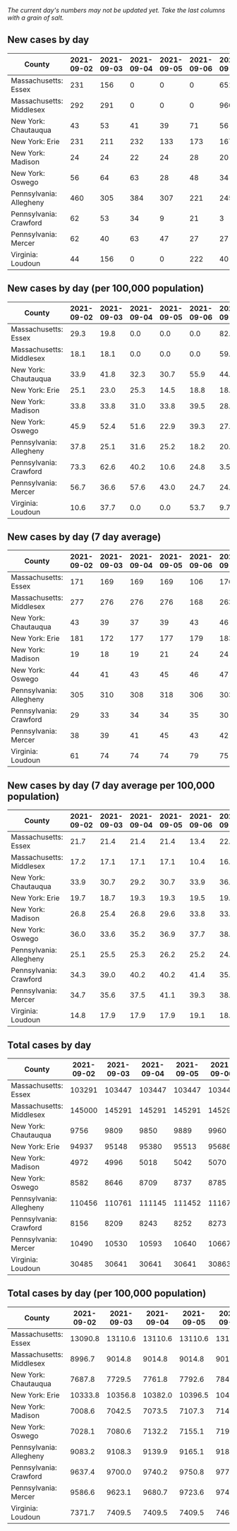 _The current day's numbers may not be updated yet. Take the last columns with a grain of salt._
## New cases by day

| County | 2021-09-02 | 2021-09-03 | 2021-09-04 | 2021-09-05 | 2021-09-06 | 2021-09-07 | 2021-09-08 |
| --- | --- | --- | --- | --- | --- | --- | --- |
| Massachusetts: Essex | 231 | 156 | 0 | 0 | 0 | 651 | 163 |
| Massachusetts: Middlesex | 292 | 291 | 0 | 0 | 0 | 960 | 260 |
| New York: Chautauqua | 43 | 53 | 41 | 39 | 71 | 56 | 35 |
| New York: Erie | 231 | 211 | 232 | 133 | 173 | 167 | 172 |
| New York: Madison | 24 | 24 | 22 | 24 | 28 | 20 | 26 |
| New York: Oswego | 56 | 64 | 63 | 28 | 48 | 34 | 42 |
| Pennsylvania: Allegheny | 460 | 305 | 384 | 307 | 221 | 245 | 450 |
| Pennsylvania: Crawford | 62 | 53 | 34 | 9 | 21 | 3 | 68 |
| Pennsylvania: Mercer | 62 | 40 | 63 | 47 | 27 | 27 | 65 |
| Virginia: Loudoun | 44 | 156 | 0 | 0 | 222 | 40 | 148 |

## New cases by day (per 100,000 population)

| County | 2021-09-02 | 2021-09-03 | 2021-09-04 | 2021-09-05 | 2021-09-06 | 2021-09-07 | 2021-09-08 |
| --- | --- | --- | --- | --- | --- | --- | --- |
| Massachusetts: Essex | 29.3 | 19.8 | 0.0 | 0.0 | 0.0 | 82.5 | 20.7 |
| Massachusetts: Middlesex | 18.1 | 18.1 | 0.0 | 0.0 | 0.0 | 59.6 | 16.1 |
| New York: Chautauqua | 33.9 | 41.8 | 32.3 | 30.7 | 55.9 | 44.1 | 27.6 |
| New York: Erie | 25.1 | 23.0 | 25.3 | 14.5 | 18.8 | 18.2 | 18.7 |
| New York: Madison | 33.8 | 33.8 | 31.0 | 33.8 | 39.5 | 28.2 | 36.7 |
| New York: Oswego | 45.9 | 52.4 | 51.6 | 22.9 | 39.3 | 27.8 | 34.4 |
| Pennsylvania: Allegheny | 37.8 | 25.1 | 31.6 | 25.2 | 18.2 | 20.1 | 37.0 |
| Pennsylvania: Crawford | 73.3 | 62.6 | 40.2 | 10.6 | 24.8 | 3.5 | 80.4 |
| Pennsylvania: Mercer | 56.7 | 36.6 | 57.6 | 43.0 | 24.7 | 24.7 | 59.4 |
| Virginia: Loudoun | 10.6 | 37.7 | 0.0 | 0.0 | 53.7 | 9.7 | 35.8 |

## New cases by day (7 day average)

| County | 2021-09-02 | 2021-09-03 | 2021-09-04 | 2021-09-05 | 2021-09-06 | 2021-09-07 | 2021-09-08 |
| --- | --- | --- | --- | --- | --- | --- | --- |
| Massachusetts: Essex | 171 | 169 | 169 | 169 | 106 | 176 | 172 |
| Massachusetts: Middlesex | 277 | 276 | 276 | 276 | 168 | 263 | 258 |
| New York: Chautauqua | 43 | 39 | 37 | 39 | 43 | 46 | 48 |
| New York: Erie | 181 | 172 | 177 | 177 | 179 | 183 | 188 |
| New York: Madison | 19 | 18 | 19 | 21 | 24 | 24 | 24 |
| New York: Oswego | 44 | 41 | 43 | 45 | 46 | 47 | 48 |
| Pennsylvania: Allegheny | 305 | 310 | 308 | 318 | 306 | 303 | 339 |
| Pennsylvania: Crawford | 29 | 33 | 34 | 34 | 35 | 30 | 36 |
| Pennsylvania: Mercer | 38 | 39 | 41 | 45 | 43 | 42 | 47 |
| Virginia: Loudoun | 61 | 74 | 74 | 74 | 79 | 75 | 87 |

## New cases by day (7 day average per 100,000 population)

| County | 2021-09-02 | 2021-09-03 | 2021-09-04 | 2021-09-05 | 2021-09-06 | 2021-09-07 | 2021-09-08 |
| --- | --- | --- | --- | --- | --- | --- | --- |
| Massachusetts: Essex | 21.7 | 21.4 | 21.4 | 21.4 | 13.4 | 22.3 | 21.8 |
| Massachusetts: Middlesex | 17.2 | 17.1 | 17.1 | 17.1 | 10.4 | 16.3 | 16.0 |
| New York: Chautauqua | 33.9 | 30.7 | 29.2 | 30.7 | 33.9 | 36.2 | 37.8 |
| New York: Erie | 19.7 | 18.7 | 19.3 | 19.3 | 19.5 | 19.9 | 20.5 |
| New York: Madison | 26.8 | 25.4 | 26.8 | 29.6 | 33.8 | 33.8 | 33.8 |
| New York: Oswego | 36.0 | 33.6 | 35.2 | 36.9 | 37.7 | 38.5 | 39.3 |
| Pennsylvania: Allegheny | 25.1 | 25.5 | 25.3 | 26.2 | 25.2 | 24.9 | 27.9 |
| Pennsylvania: Crawford | 34.3 | 39.0 | 40.2 | 40.2 | 41.4 | 35.4 | 42.5 |
| Pennsylvania: Mercer | 34.7 | 35.6 | 37.5 | 41.1 | 39.3 | 38.4 | 43.0 |
| Virginia: Loudoun | 14.8 | 17.9 | 17.9 | 17.9 | 19.1 | 18.1 | 21.0 |

## Total cases by day

| County | 2021-09-02 | 2021-09-03 | 2021-09-04 | 2021-09-05 | 2021-09-06 | 2021-09-07 | 2021-09-08 |
| --- | --- | --- | --- | --- | --- | --- | --- |
| Massachusetts: Essex | 103291 | 103447 | 103447 | 103447 | 103447 | 104098 | 104261 |
| Massachusetts: Middlesex | 145000 | 145291 | 145291 | 145291 | 145291 | 146251 | 146511 |
| New York: Chautauqua | 9756 | 9809 | 9850 | 9889 | 9960 | 10016 | 10051 |
| New York: Erie | 94937 | 95148 | 95380 | 95513 | 95686 | 95853 | 96025 |
| New York: Madison | 4972 | 4996 | 5018 | 5042 | 5070 | 5090 | 5116 |
| New York: Oswego | 8582 | 8646 | 8709 | 8737 | 8785 | 8819 | 8861 |
| Pennsylvania: Allegheny | 110456 | 110761 | 111145 | 111452 | 111673 | 111918 | 112368 |
| Pennsylvania: Crawford | 8156 | 8209 | 8243 | 8252 | 8273 | 8276 | 8344 |
| Pennsylvania: Mercer | 10490 | 10530 | 10593 | 10640 | 10667 | 10694 | 10759 |
| Virginia: Loudoun | 30485 | 30641 | 30641 | 30641 | 30863 | 30903 | 31051 |

## Total cases by day (per 100,000 population)

| County | 2021-09-02 | 2021-09-03 | 2021-09-04 | 2021-09-05 | 2021-09-06 | 2021-09-07 | 2021-09-08 |
| --- | --- | --- | --- | --- | --- | --- | --- |
| Massachusetts: Essex | 13090.8 | 13110.6 | 13110.6 | 13110.6 | 13110.6 | 13193.1 | 13213.8 |
| Massachusetts: Middlesex | 8996.7 | 9014.8 | 9014.8 | 9014.8 | 9014.8 | 9074.3 | 9090.5 |
| New York: Chautauqua | 7687.8 | 7729.5 | 7761.8 | 7792.6 | 7848.5 | 7892.6 | 7920.2 |
| New York: Erie | 10333.8 | 10356.8 | 10382.0 | 10396.5 | 10415.3 | 10433.5 | 10452.2 |
| New York: Madison | 7008.6 | 7042.5 | 7073.5 | 7107.3 | 7146.8 | 7175.0 | 7211.6 |
| New York: Oswego | 7028.1 | 7080.6 | 7132.2 | 7155.1 | 7194.4 | 7222.2 | 7256.6 |
| Pennsylvania: Allegheny | 9083.2 | 9108.3 | 9139.9 | 9165.1 | 9183.3 | 9203.4 | 9240.4 |
| Pennsylvania: Crawford | 9637.4 | 9700.0 | 9740.2 | 9750.8 | 9775.6 | 9779.2 | 9859.5 |
| Pennsylvania: Mercer | 9586.6 | 9623.1 | 9680.7 | 9723.6 | 9748.3 | 9773.0 | 9832.4 |
| Virginia: Loudoun | 7371.7 | 7409.5 | 7409.5 | 7409.5 | 7463.1 | 7472.8 | 7508.6 |
